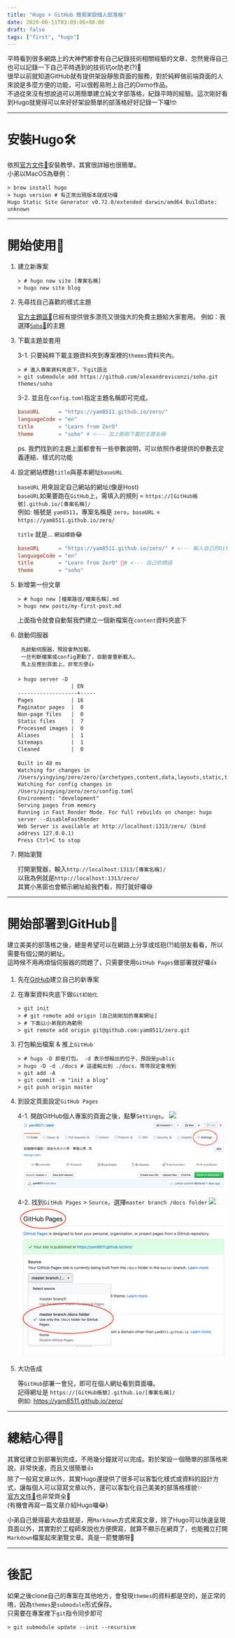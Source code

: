 ```yaml
---
title: "Hugo + GitHub 簡易架設個人部落格"
date: 2020-06-11T03:09:06+08:00
draft: false
tags: ["first", "hugo"]
---
```


平時看到很多網路上的大神們都會有自己紀錄技術相關經驗的文章，忽然覺得自己也可以記錄一下自己平時遇到的技術坑or防老(?)🧐  
很早以前就知道GitHub就有提供架設靜態頁面的服務，對於純粹做前端頁面的人來說是多麼方便的功能，可以很輕易附上自己的Demo作品。  
不過從來沒有想說過可以用簡單建立純文字部落格，紀錄平時的經驗。這次剛好看到Hugo就覺得可以來好好架設簡單的部落格好好記錄一下囉!🤓  

---

# 安裝Hugo🛠

依照[官方文件🔗](https://gohugo.io/getting-started/installing/)安裝教學，其實很詳細也很簡單。  
小弟以MacOS為舉例：
```shell
> brew install hugo
> hugo version # 有正常出現版本就成功囉
Hugo Static Site Generator v0.72.0/extended darwin/amd64 BuildDate: unknown
```

---

# 開始使用🚌

1. 建立新專案

    ```shell
    > # hugo new site [專案名稱]
    > hugo new site blog
    ```

2. 先尋找自己喜歡的樣式主題

    [官方主題區🔗](https://themes.gohugo.io/)已經有提供很多漂亮又很強大的免費主題給大家套用。
    例如：我選擇[`Soho`🔗](https://themes.gohugo.io/soho/)的主題

3. 下載主題並套用

    3-1. 只要純粹下載主題資料夾到專案裡的`themes`資料夾內。
    ```shell
    > # 進入專案資料夾底下，下git語法
    > git submodule add https://github.com/alexandrevicenzi/soho.git themes/soho
    ```

    3-2. 並且在`config.toml`指定主題名稱即可完成。
    ```toml
    baseURL      = "https://yam8511.github.io/zero/"
    languageCode = "en"
    title        = "Learn from ZerO"
    theme        = "soho" # <--- 加上剛剛下載的主題名稱
    ```
    ps. 我們找到的主題上面都會有一些參數說明，可以依照作者提供的參數去定義連結、樣式的功能

4. 設定網站標題`title`與基本網址`baseURL`

    `baseURL` 用來設定自己網站的網址(像是Host)  
    `baseURL`如果要跑在`GitHub`上，需填入的規則 = `https://[GitHub帳號].github.io/[專案名稱]/`  
    例如: 帳號是 `yam8511`，專案名稱是 `zero`，`baseURL` = `https://yam8511.github.io/zero/`

    `title` 就是... `網站標題`😂

    ```toml
    baseURL      = "https://yam8511.github.io/zero/" # <--- 輸入自己的GitHub網址
    languageCode = "en"
    title        = "Learn from ZerO" # <--- 自己的標語
    theme        = "soho"
    ```


5. 新增第一份文章

    ```shell
    > # hugo new [檔案路徑/檔案名稱].md
    > hugo new posts/my-first-post.md
    ```

    上面指令就會自動幫我們建立一個新檔案在`content`資料夾底下

6. 啟動伺服器

        先啟動伺服器，預設會熱加載。
        一旦判斷檔案或config更動了，自動會重新載入。
        馬上反應到頁面上，非常方便👍

    ```shell
    > hugo server -D
                     | EN
    -------------------+-----
    Pages            | 16
    Paginator pages  |  0
    Non-page files   |  0
    Static files     |  7
    Processed images |  0
    Aliases          |  1
    Sitemaps         |  1
    Cleaned          |  0

    Built in 48 ms
    Watching for changes in /Users/yingying/zero/zero/{archetypes,content,data,layouts,static,themes}
    Watching for config changes in /Users/yingying/zero/zero/config.toml
    Environment: "development"
    Serving pages from memory
    Running in Fast Render Mode. For full rebuilds on change: hugo server --disableFastRender
    Web Server is available at http://localhost:1313/zero/ (bind address 127.0.0.1)
    Press Ctrl+C to stop
    ```

7. 開始瀏覽

    打開瀏覽器，輸入`http://localhost:1313/[專案名稱]/`  
    以我為例就是`http://localhost:1313/zero/`  
    其實小黑窗也會顯示網址給我們看，照打就好囉😅

---

# 開始部署到GitHub🚀

建立美美的部落格之後，總是希望可以在網路上分享或炫砲(?)給朋友看看，所以需要有個公開的網址。  
這時候不用再煩惱伺服器的問題了，只需要使用`GitHub Pages`做部署就好囉👍  

1. 先在[GitHub](https://github.com/)建立自己的新專案

2. 在專案資料夾底下做`Git初始化`

    ```shell
    > git init
    > # git remote add origin [自己剛剛加的專案網址]
    > # 下面以小弟我的為範例
    > git remote add origin git@github.com:yam8511/zero.git
    ```

3. 打包輸出檔案 & 推上`GitHub`
    ```shell
    > # hugo -D 即是打包。 -d 表示想輸出的位子，預設是public
    > hugo -D -d ./docs # 這邊輸出到 ./docs，等等設定會用到
    > git add -A
    > git commit -m "init a blog"
    > git push origin master
    ```

4. 到設定頁面設定`GitHub Pages`

    4-1. 開啟GitHub個人專案的頁面之後，點擊`Settings`。
    ![](/zero/github_settings.png)
    ![](/static/github_settings.png)

    4-2. 找到`GitHub Pages` > `Source`，選擇`master branch /docs folder`
    ![](/zero/github_pages.png)
    ![](/static/github_pages.png)

5. 大功告成

    等`GitHub`部署一會兒，即可在個人網址看到頁面囉。  
    記得網址是 `https://[GitHub帳號].github.io/[專案名稱]/`  
    例如: https://yam8511.github.io/zero/

---

# 總結心得🤔

其實從建立到部署到完成，不用幾分鐘就可以完成。對於架設一個簡單的部落格來說，非常快速，而且又很簡單👍  
除了一般寫文章以外，其實Hugo還提供了很多可以客製化樣式或資料的設計方式，讓每個人可以寫寫文章以外，還可以客製化自己美美的部落格樣貌✨  
[官方文件🔗](https://gohugo.io/templates/introduction/)也非常齊全💯  
(有機會再寫一篇文章介紹Hugo囉😂)  

小弟自己覺得最大收益就是，用`Markdown`方式來寫文章，除了Hugo可以快速呈現頁面以外，其實對於工程師來說也方便撰寫，就算不顯示在網頁了，也能獨立打開`Markdown`檔案起來瀏覽文章。真是一箭雙鵰呀🤩  

---

# 後記
如果之後clone自己的專案在其他地方，會發現`themes`的資料都是空的，是正常的唷，因為`themes`是`submodule`形式保存。  
只需要在專案裡下`git`指令同步即可
```shell
> git submodule update --init --recursive
```
